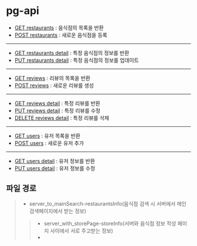 # pg-api


- [GET restaurants](https://github.com/pgr-dev/review_app_api/blob/master/restaurants/GET-restaurants.md) : 음식점의 목록을 반환
- [POST restaurants](https://github.com/pgr-dev/review_app_api/blob/master/restaurants/POST-restaurants.md) : 새로운 음식점을 등록
***

- [GET restaurants detail](https://github.com/pgr-dev/review_app_api/blob/master/restaurants/%7Bid%7D/GET-restaurants_detail.md) : 특정 음식점의 정보를 반환
- [PUT restaurants detail](https://github.com/pgr-dev/review_app_api/blob/master/restaurants/%7Bid%7D/PUT-restaurants_detail.md) : 특정 음식점의 정보를 업데이트
***

- [GET reviews](https://github.com/pgr-dev/review_app_api/blob/master/reviews/GET-reviews.md) : 리뷰의 목록을 반환
- [POST reviews](https://github.com/pgr-dev/review_app_api/blob/master/reviews/POST-reviews.md) : 새로운 리뷰를 생성
***
- [GET reviews detail](https://github.com/pgr-dev/review_app_api/blob/master/reviews/%7Bid%7D/GET-reviews_detail.md) : 특정 리뷰를 반환
- [PUT reviews detail](https://github.com/pgr-dev/review_app_api/blob/master/reviews/%7Bid%7D/PUT-reviews_detail.md) : 특정 리뷰를 수정
- [DELETE reviews detail](https://github.com/pgr-dev/review_app_api/blob/master/reviews/%7Bid%7D/DELETE-reviews_detail.md) : 특정 리뷰를 삭제
***
- [GET users](https://github.com/pgr-dev/review_app_api/blob/master/users/GET-users.md) : 유저 목록을 반환
- [POST users](https://github.com/pgr-dev/review_app_api/blob/master/users/POST-users.md) : 새로운 유저 추가
***
- [GET users detail](https://github.com/pgr-dev/review_app_api/blob/master/users/%7Bid%7D/GET-users_detail.md) : 유저 정보를 반환
- [PUT users detail](https://github.com/pgr-dev/review_app_api/blob/master/users/%7Bid%7D/PUT-users_detail.md) : 유저 정보를 수정


## 파일 경로


>- server_to_mainSearch-restaurantsInfo(음식점 검색 시 서버에서 메인검색페이지에서 받는 정보)
>>- server_with_storePage-storeInfo(서버와 음식점 정보 작성 페이지 사이에서 서로 주고받는 정보)
>>- 
